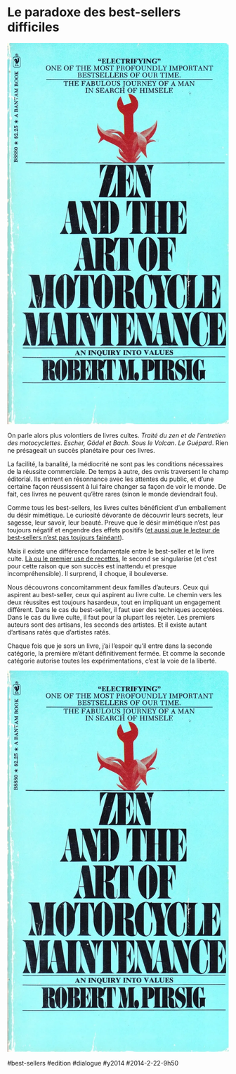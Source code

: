 # Le paradoxe des best-sellers difficiles

![](_i/zen.webp)

On parle alors plus volontiers de livres cultes. *Traité du zen et de l’entretien des motocyclettes*. *Escher, Gödel et Bach*. *Sous le Volcan*. *Le Guépard*. Rien ne présageait un succès planétaire pour ces livres.

La facilité, la banalité, la médiocrité ne sont pas les conditions nécessaires de la réussite commerciale. De temps à autre, des ovnis traversent le champ éditorial. Ils entrent en résonnance avec les attentes du public, et d’une certaine façon réussissent à lui faire changer sa façon de voir le monde. De fait, ces livres ne peuvent qu’être rares (sinon le monde deviendrait fou).

Comme tous les best-sellers, les livres cultes bénéficient d’un emballement du désir mimétique. Le curiosité dévorante de découvrir leurs secrets, leur sagesse, leur savoir, leur beauté. Preuve que le désir mimétique n’est pas toujours négatif et engendre des effets positifs ([et aussi que le lecteur de best-sellers n’est pas toujours fainéant](le-lecteur-de-best-sellers-est-un-faineant.md)).

Mais il existe une différence fondamentale entre le best-seller et le livre culte. [Là ou le premier use de recettes](../../2012/4/comment-ecrire-un-best-seller.md), le second se singularise (et c’est pour cette raison que son succès est inattendu et presque incompréhensible). Il surprend, il choque, il bouleverse.

Nous découvrons concomitamment deux familles d’auteurs. Ceux qui aspirent au best-seller, ceux qui aspirent au livre culte. Le chemin vers les deux réussites est toujours hasardeux, tout en impliquant un engagement différent. Dans le cas du best-seller, il faut user des techniques acceptées. Dans le cas du livre culte, il faut pour la plupart les rejeter. Les premiers auteurs sont des artisans, les seconds des artistes. Et il existe autant d’artisans ratés que d’artistes ratés.

Chaque fois que je sors un livre, j’ai l’espoir qu’il entre dans la seconde catégorie, la première m’étant définitivement fermée. Et comme la seconde catégorie autorise toutes les expérimentations, c’est la voie de la liberté.

![Zen and the Art of Motorcycle Maintenance](_i/zen.webp)



#best-sellers #edition #dialogue #y2014 #2014-2-22-9h50
